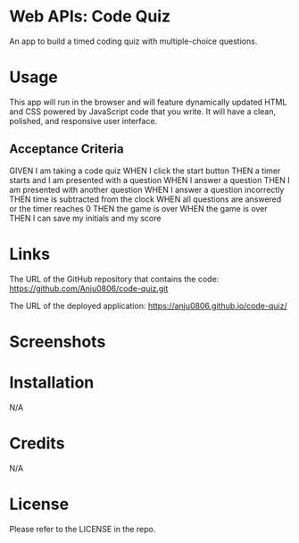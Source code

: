 # Web APIs: Code Quiz
An app to build a timed coding quiz with multiple-choice questions.

# Usage
This app will run in the browser and will feature dynamically updated HTML and CSS powered by JavaScript code that you write. It will have a clean, polished, and responsive user interface. 

## Acceptance Criteria
GIVEN I am taking a code quiz
WHEN I click the start button
THEN a timer starts and I am presented with a question
WHEN I answer a question
THEN I am presented with another question
WHEN I answer a question incorrectly
THEN time is subtracted from the clock
WHEN all questions are answered or the timer reaches 0
THEN the game is over
WHEN the game is over
THEN I can save my initials and my score

# Links
The URL of the GitHub repository that contains the code: https://github.com/Anju0806/code-quiz.git

The URL of the deployed application: https://anju0806.github.io/code-quiz/

# Screenshots


# Installation
N/A

# Credits
N/A

# License
Please refer to the LICENSE in the repo.

